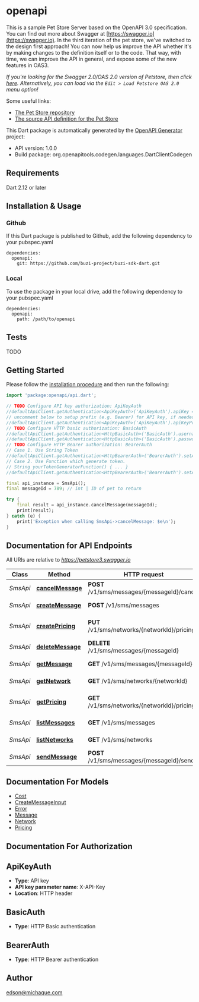 # openapi
This is a sample Pet Store Server based on the OpenAPI 3.0 specification.  You can find out more about
Swagger at [https://swagger.io](https://swagger.io). In the third iteration of the pet store, we've switched to the design first approach!
You can now help us improve the API whether it's by making changes to the definition itself or to the code.
That way, with time, we can improve the API in general, and expose some of the new features in OAS3.

_If you're looking for the Swagger 2.0/OAS 2.0 version of Petstore, then click [here](https://editor.swagger.io/?url=https://petstore.swagger.io/v2/swagger.yaml). Alternatively, you can load via the `Edit > Load Petstore OAS 2.0` menu option!_

Some useful links:
- [The Pet Store repository](https://github.com/swagger-api/swagger-petstore)
- [The source API definition for the Pet Store](https://github.com/swagger-api/swagger-petstore/blob/master/src/main/resources/openapi.yaml)

This Dart package is automatically generated by the [OpenAPI Generator](https://openapi-generator.tech) project:

- API version: 1.0.0
- Build package: org.openapitools.codegen.languages.DartClientCodegen

## Requirements

Dart 2.12 or later

## Installation & Usage

### Github
If this Dart package is published to Github, add the following dependency to your pubspec.yaml
```
dependencies:
  openapi:
    git: https://github.com/buzi-project/buzi-sdk-dart.git
```

### Local
To use the package in your local drive, add the following dependency to your pubspec.yaml
```
dependencies:
  openapi:
    path: /path/to/openapi
```

## Tests

TODO

## Getting Started

Please follow the [installation procedure](#installation--usage) and then run the following:

```dart
import 'package:openapi/api.dart';

// TODO Configure API key authorization: ApiKeyAuth
//defaultApiClient.getAuthentication<ApiKeyAuth>('ApiKeyAuth').apiKey = 'YOUR_API_KEY';
// uncomment below to setup prefix (e.g. Bearer) for API key, if needed
//defaultApiClient.getAuthentication<ApiKeyAuth>('ApiKeyAuth').apiKeyPrefix = 'Bearer';
// TODO Configure HTTP basic authorization: BasicAuth
//defaultApiClient.getAuthentication<HttpBasicAuth>('BasicAuth').username = 'YOUR_USERNAME'
//defaultApiClient.getAuthentication<HttpBasicAuth>('BasicAuth').password = 'YOUR_PASSWORD';
// TODO Configure HTTP Bearer authorization: BearerAuth
// Case 1. Use String Token
//defaultApiClient.getAuthentication<HttpBearerAuth>('BearerAuth').setAccessToken('YOUR_ACCESS_TOKEN');
// Case 2. Use Function which generate token.
// String yourTokenGeneratorFunction() { ... }
//defaultApiClient.getAuthentication<HttpBearerAuth>('BearerAuth').setAccessToken(yourTokenGeneratorFunction);

final api_instance = SmsApi();
final messageId = 789; // int | ID of pet to return

try {
    final result = api_instance.cancelMessage(messageId);
    print(result);
} catch (e) {
    print('Exception when calling SmsApi->cancelMessage: $e\n');
}

```

## Documentation for API Endpoints

All URIs are relative to *https://petstore3.swagger.io*

Class | Method | HTTP request | Description
------------ | ------------- | ------------- | -------------
*SmsApi* | [**cancelMessage**](doc//SmsApi.md#cancelmessage) | **POST** /v1/sms/messages/{messageId}/cancel | Cancel a message
*SmsApi* | [**createMessage**](doc//SmsApi.md#createmessage) | **POST** /v1/sms/messages | Create Message
*SmsApi* | [**createPricing**](doc//SmsApi.md#createpricing) | **PUT** /v1/sms/networks/{networkId}/pricing | Create network price
*SmsApi* | [**deleteMessage**](doc//SmsApi.md#deletemessage) | **DELETE** /v1/sms/messages/{messageId} | Deletes a message
*SmsApi* | [**getMessage**](doc//SmsApi.md#getmessage) | **GET** /v1/sms/messages/{messageId} | Get message
*SmsApi* | [**getNetwork**](doc//SmsApi.md#getnetwork) | **GET** /v1/sms/networks/{networkId} | Get network
*SmsApi* | [**getPricing**](doc//SmsApi.md#getpricing) | **GET** /v1/sms/networks/{networkId}/pricing | List network rates
*SmsApi* | [**listMessages**](doc//SmsApi.md#listmessages) | **GET** /v1/sms/messages | List messages
*SmsApi* | [**listNetworks**](doc//SmsApi.md#listnetworks) | **GET** /v1/sms/networks | List networks
*SmsApi* | [**sendMessage**](doc//SmsApi.md#sendmessage) | **POST** /v1/sms/messages/{messageId}/send | Sends a message


## Documentation For Models

 - [Cost](doc//Cost.md)
 - [CreateMessageInput](doc//CreateMessageInput.md)
 - [Error](doc//Error.md)
 - [Message](doc//Message.md)
 - [Network](doc//Network.md)
 - [Pricing](doc//Pricing.md)


## Documentation For Authorization


## ApiKeyAuth

- **Type**: API key
- **API key parameter name**: X-API-Key
- **Location**: HTTP header

## BasicAuth

- **Type**: HTTP Basic authentication

## BearerAuth

- **Type**: HTTP Bearer authentication


## Author

edson@michaque.com

